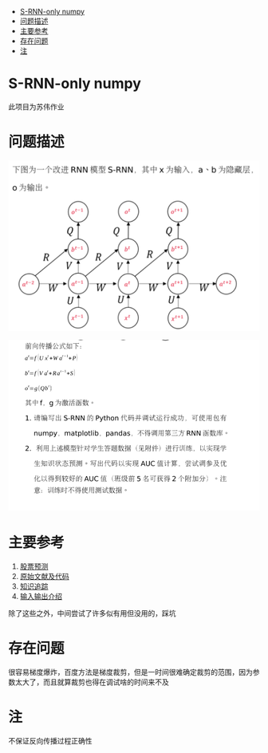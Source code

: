 * [S\-RNN\-only numpy](#s-rnn-only-numpy)
* [问题描述](#问题描述)
* [主要参考](#主要参考)
* [存在问题](#存在问题)
* [注](#注)

# S-RNN-only numpy

此项目为苏伟作业

# 问题描述

![image-20220601080939877](images/README/image-20220601080939877.png)

![image-20220601080954175](images/README/image-20220601080954175.png)

# 主要参考

1. [股票预测](https://github.com/Tongjilibo/rnn_numpy_stock)
2. [原始文献及代码](https://github.com/chrispiech/DeepKnowledgeTracing)
3. [知识追踪](https://github.com/YAO0747/study/tree/master/DKT)
4. [输入输出介绍](https://zhuanlan.zhihu.com/p/395577413)

除了这些之外，中间尝试了许多似有用但没用的，踩坑



# 存在问题

很容易梯度爆炸，百度方法是梯度裁剪，但是一时间很难确定裁剪的范围，因为参数太大了，而且就算裁剪也得在调试啥的时间来不及

# 注

不保证反向传播过程正确性
